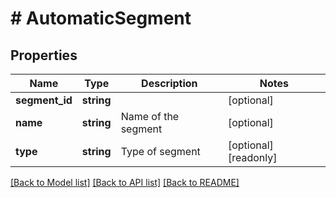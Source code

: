 # # AutomaticSegment

## Properties

Name | Type | Description | Notes
------------ | ------------- | ------------- | -------------
**segment_id** | **string** |  | [optional] 
**name** | **string** | Name of the segment | [optional] 
**type** | **string** | Type of segment | [optional] [readonly] 

[[Back to Model list]](../../README.md#documentation-for-models) [[Back to API list]](../../README.md#documentation-for-api-endpoints) [[Back to README]](../../README.md)


